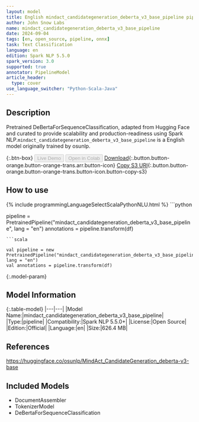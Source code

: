 ```yaml
---
layout: model
title: English mindact_candidategeneration_deberta_v3_base_pipeline pipeline DeBertaForSequenceClassification from osunlp
author: John Snow Labs
name: mindact_candidategeneration_deberta_v3_base_pipeline
date: 2024-09-04
tags: [en, open_source, pipeline, onnx]
task: Text Classification
language: en
edition: Spark NLP 5.5.0
spark_version: 3.0
supported: true
annotator: PipelineModel
article_header:
  type: cover
use_language_switcher: "Python-Scala-Java"
---
```


## Description

Pretrained DeBertaForSequenceClassification, adapted from Hugging Face and curated to provide scalability and production-readiness using Spark NLP.`mindact_candidategeneration_deberta_v3_base_pipeline` is a English model originally trained by osunlp.

{:.btn-box}
<button class="button button-orange" disabled>Live Demo</button>
<button class="button button-orange" disabled>Open in Colab</button>
[Download](https://s3.amazonaws.com/auxdata.johnsnowlabs.com/public/models/mindact_candidategeneration_deberta_v3_base_pipeline_en_5.5.0_3.0_1725439384425.zip){:.button.button-orange.button-orange-trans.arr.button-icon}
[Copy S3 URI](s3://auxdata.johnsnowlabs.com/public/models/mindact_candidategeneration_deberta_v3_base_pipeline_en_5.5.0_3.0_1725439384425.zip){:.button.button-orange.button-orange-trans.button-icon.button-copy-s3}

## How to use



<div class="tabs-box" markdown="1">
{% include programmingLanguageSelectScalaPythonNLU.html %}
```python

pipeline = PretrainedPipeline("mindact_candidategeneration_deberta_v3_base_pipeline", lang = "en")
annotations =  pipeline.transform(df)   

```
```scala

val pipeline = new PretrainedPipeline("mindact_candidategeneration_deberta_v3_base_pipeline", lang = "en")
val annotations = pipeline.transform(df)

```
</div>

{:.model-param}
## Model Information

{:.table-model}
|---|---|
|Model Name:|mindact_candidategeneration_deberta_v3_base_pipeline|
|Type:|pipeline|
|Compatibility:|Spark NLP 5.5.0+|
|License:|Open Source|
|Edition:|Official|
|Language:|en|
|Size:|626.4 MB|

## References

https://huggingface.co/osunlp/MindAct_CandidateGeneration_deberta-v3-base

## Included Models

- DocumentAssembler
- TokenizerModel
- DeBertaForSequenceClassification